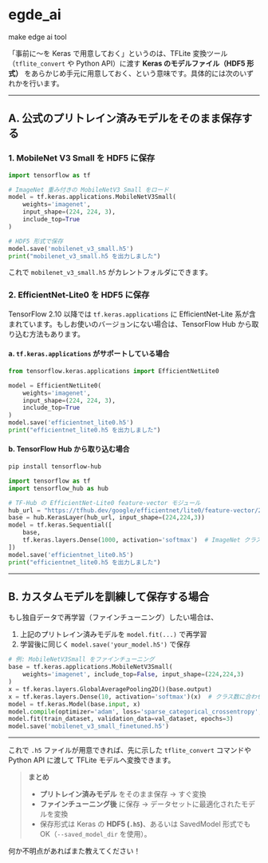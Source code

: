 # egde_ai
make edge ai tool


「事前に～を Keras で用意しておく」というのは、TFLite 変換ツール（`tflite_convert` や Python API）に渡す **Keras のモデルファイル（HDF5 形式）** をあらかじめ手元に用意しておく、という意味です。具体的には次のいずれかを行います。

---

## A. 公式のプリトレイン済みモデルをそのまま保存する

### 1. MobileNet V3 Small を HDF5 に保存

```python
import tensorflow as tf

# ImageNet 重み付きの MobileNetV3 Small をロード
model = tf.keras.applications.MobileNetV3Small(
    weights='imagenet',
    input_shape=(224, 224, 3),
    include_top=True
)

# HDF5 形式で保存
model.save('mobilenet_v3_small.h5')
print("mobilenet_v3_small.h5 を出力しました")
```

これで `mobilenet_v3_small.h5` がカレントフォルダにできます。

### 2. EfficientNet-Lite0 を HDF5 に保存

TensorFlow 2.10 以降では `tf.keras.applications` に EfficientNet-Lite 系が含まれています。もしお使いのバージョンにない場合は、TensorFlow Hub から取り込む方法もあります。

#### a. `tf.keras.applications` がサポートしている場合

```python
from tensorflow.keras.applications import EfficientNetLite0

model = EfficientNetLite0(
    weights='imagenet',
    input_shape=(224, 224, 3),
    include_top=True
)
model.save('efficientnet_lite0.h5')
print("efficientnet_lite0.h5 を出力しました")
```

#### b. TensorFlow Hub から取り込む場合

```bash
pip install tensorflow-hub
```

```python
import tensorflow as tf
import tensorflow_hub as hub

# TF-Hub の EfficientNet-Lite0 feature-vector モジュール
hub_url = "https://tfhub.dev/google/efficientnet/lite0/feature-vector/2"
base = hub.KerasLayer(hub_url, input_shape=(224,224,3))
model = tf.keras.Sequential([
    base,
    tf.keras.layers.Dense(1000, activation='softmax')  # ImageNet クラス数
])
model.save('efficientnet_lite0.h5')
print("efficientnet_lite0.h5 を出力しました")
```

---

## B. カスタムモデルを訓練して保存する場合

もし独自データで再学習（ファインチューニング）したい場合は、

1. 上記のプリトレイン済みモデルを `model.fit(...)` で再学習
2. 学習後に同じく `model.save('your_model.h5')` で保存

```python
# 例: MobileNetV3Small をファインチューニング
base = tf.keras.applications.MobileNetV3Small(
    weights='imagenet', include_top=False, input_shape=(224,224,3)
)
x = tf.keras.layers.GlobalAveragePooling2D()(base.output)
x = tf.keras.layers.Dense(10, activation='softmax')(x)  # クラス数に合わせる
model = tf.keras.Model(base.input, x)
model.compile(optimizer='adam', loss='sparse_categorical_crossentropy', metrics=['acc'])
model.fit(train_dataset, validation_data=val_dataset, epochs=3)
model.save('mobilenet_v3_small_finetuned.h5')
```

---

これで `.h5` ファイルが用意できれば、先に示した `tflite_convert` コマンドや Python API に渡して TFLite モデルへ変換できます。

> **まとめ**
>
> * **プリトレイン済みモデル** をそのまま保存 → すぐ変換
> * **ファインチューニング後** に保存 → データセットに最適化されたモデルを変換
> * 保存形式は Keras の **HDF5 (`.h5`)**、あるいは SavedModel 形式でも OK（`--saved_model_dir` を使用）。

何か不明点があればまた教えてください！
